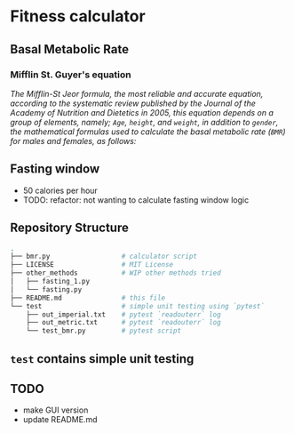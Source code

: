 # Fitness calculator

## Basal Metabolic Rate

### Mifflin St. Guyer's equation

*The Mifflin-St Jeor formula, the most reliable and accurate equation, according to the systematic review published by the Journal of the Academy of Nutrition and Dietetics in 2005, this equation depends on a group of elements, namely; `Age`, `height`, and `weight`, in addition to `gender`, the mathematical formulas used to calculate the basal metabolic rate (`BMR`) for males and females, as follows:*

## Fasting window

- 50 calories per hour
- TODO: refactor: not wanting to calculate fasting window logic

## Repository Structure

```bash
.
├── bmr.py                  # calculator script
├── LICENSE                 # MIT License
├── other_methods           # WIP other methods tried
│   ├── fasting_1.py
│   └── fasting.py
├── README.md               # this file
└── test                    # simple unit testing using `pytest`
    ├── out_imperial.txt    # pytest `readouterr` log
    ├── out_metric.txt      # pytest `readouterr` log
    └── test_bmr.py         # pytest script
```

## `test` contains simple unit testing

## TODO

- make GUI version
- update README.md
